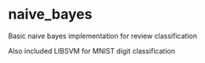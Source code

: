 # naive_bayes

Basic naive bayes implementation for review classification

Also included LIBSVM for MNIST digit classification
